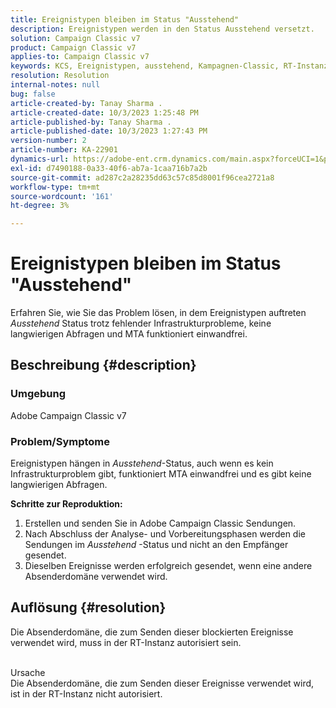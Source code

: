 ```yaml
---
title: Ereignistypen bleiben im Status "Ausstehend"
description: Ereignistypen werden in den Status Ausstehend versetzt.
solution: Campaign Classic v7
product: Campaign Classic v7
applies-to: Campaign Classic v7
keywords: KCS, Ereignistypen, ausstehend, Kampagnen-Classic, RT-Instanz, hängengeblieben, Status
resolution: Resolution
internal-notes: null
bug: false
article-created-by: Tanay Sharma .
article-created-date: 10/3/2023 1:25:48 PM
article-published-by: Tanay Sharma .
article-published-date: 10/3/2023 1:27:43 PM
version-number: 2
article-number: KA-22901
dynamics-url: https://adobe-ent.crm.dynamics.com/main.aspx?forceUCI=1&pagetype=entityrecord&etn=knowledgearticle&id=27004d5b-f061-ee11-be6e-6045bd006793
exl-id: d7490188-0a33-40f6-ab7a-1caa716b7a2b
source-git-commit: ad287c2a28235dd63c57c85d8001f96cea2721a8
workflow-type: tm+mt
source-wordcount: '161'
ht-degree: 3%

---
```


# Ereignistypen bleiben im Status &quot;Ausstehend&quot;


Erfahren Sie, wie Sie das Problem lösen, in dem Ereignistypen auftreten *Ausstehend* Status trotz fehlender Infrastrukturprobleme, keine langwierigen Abfragen und MTA funktioniert einwandfrei.

## Beschreibung {#description}


### Umgebung

Adobe Campaign Classic v7



### Problem/Symptome

Ereignistypen hängen in *Ausstehend*-Status, auch wenn es kein Infrastrukturproblem gibt, funktioniert MTA einwandfrei und es gibt keine langwierigen Abfragen.

<b>Schritte zur Reproduktion:</b>

1. Erstellen und senden Sie in Adobe Campaign Classic Sendungen.
2. Nach Abschluss der Analyse- und Vorbereitungsphasen werden die Sendungen im *Ausstehend* -Status und nicht an den Empfänger gesendet.
3. Dieselben Ereignisse werden erfolgreich gesendet, wenn eine andere Absenderdomäne verwendet wird.



## Auflösung {#resolution}


Die Absenderdomäne, die zum Senden dieser blockierten Ereignisse verwendet wird, muss in der RT-Instanz autorisiert sein.


<br>Ursache<br>
Die Absenderdomäne, die zum Senden dieser Ereignisse verwendet wird, ist in der RT-Instanz nicht autorisiert.
